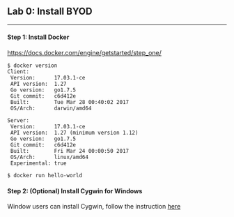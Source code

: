 ## Lab 0: Install BYOD

--------

#### Step 1: Install Docker

https://docs.docker.com/engine/getstarted/step_one/

```
$ docker version
Client:
 Version:      17.03.1-ce
 API version:  1.27
 Go version:   go1.7.5
 Git commit:   c6d412e
 Built:        Tue Mar 28 00:40:02 2017
 OS/Arch:      darwin/amd64

Server:
 Version:      17.03.1-ce
 API version:  1.27 (minimum version 1.12)
 Go version:   go1.7.5
 Git commit:   c6d412e
 Built:        Fri Mar 24 00:00:50 2017
 OS/Arch:      linux/amd64
 Experimental: true
```

```
$ docker run hello-world
```
#### Step 2: (Optional) Install Cygwin for Windows 

Window users can install Cygwin, follow the instruction [here](https://cygwin.com/install.html)
